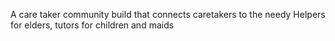 A care taker community build that connects caretakers to the needy
Helpers for elders, tutors for children and maids
